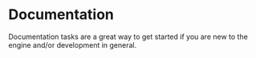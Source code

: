 <!-- import DocCardList from '@theme/DocCardList' -->

# Documentation
Documentation tasks are a great way to get started if you are new to the engine and/or development in general.

<!-- <DocCardList /> -->
